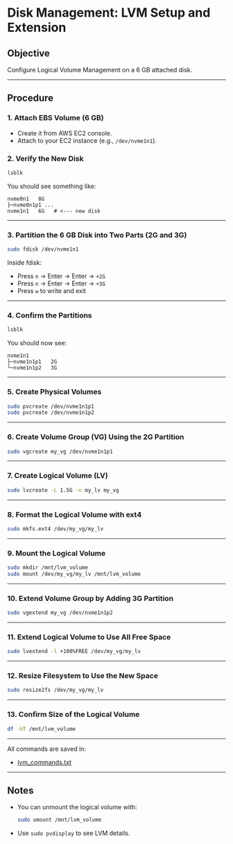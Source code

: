 # Disk Management: LVM Setup and Extension

## Objective

Configure Logical Volume Management on a 6 GB attached disk.

---

## Procedure

### 1. Attach EBS Volume (6 GB)
- Create it from AWS EC2 console.
- Attach to your EC2 instance (e.g., `/dev/nvme1n1`).

### 2. Verify the New Disk

```bash
lsblk
```

You should see something like:

```
nvme0n1   8G
├─nvme0n1p1 ...
nvme1n1   6G   # <--- new disk
```

---

### 3. Partition the 6 GB Disk into Two Parts (2G and 3G)

```bash
sudo fdisk /dev/nvme1n1
```

Inside fdisk:
- Press `n` → Enter → Enter → `+2G`
- Press `n` → Enter → Enter → `+3G`
- Press `w` to write and exit

---

### 4. Confirm the Partitions

```bash
lsblk
```

You should now see:

```
nvme1n1
├─nvme1n1p1   2G
└─nvme1n1p2   3G
```

---

### 5. Create Physical Volumes

```bash
sudo pvcreate /dev/nvme1n1p1
sudo pvcreate /dev/nvme1n1p2
```

---

### 6. Create Volume Group (VG) Using the 2G Partition

```bash
sudo vgcreate my_vg /dev/nvme1n1p1
```

---

### 7. Create Logical Volume (LV)

```bash
sudo lvcreate -L 1.5G -n my_lv my_vg
```

---

### 8. Format the Logical Volume with ext4

```bash
sudo mkfs.ext4 /dev/my_vg/my_lv
```

---

### 9. Mount the Logical Volume

```bash
sudo mkdir /mnt/lvm_volume
sudo mount /dev/my_vg/my_lv /mnt/lvm_volume
```

---

### 10. Extend Volume Group by Adding 3G Partition

```bash
sudo vgextend my_vg /dev/nvme1n1p2
```

---

### 11. Extend Logical Volume to Use All Free Space

```bash
sudo lvextend -l +100%FREE /dev/my_vg/my_lv
```

---

### 12. Resize Filesystem to Use the New Space

```bash
sudo resize2fs /dev/my_vg/my_lv
```

---

### 13. Confirm Size of the Logical Volume

```bash
df -hT /mnt/lvm_volume
```

---


All commands are saved in:
- [lvm_commands.txt](lvm_commands.txt)

---
## Notes

- You can unmount the logical volume with:
  ```bash
  sudo umount /mnt/lvm_volume
  ```
- Use `sudo pvdisplay` to see LVM details.
